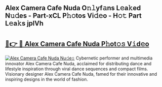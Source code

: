 ## Alex Camera Cafe Nuda O𝚗𝚕yf𝚊ns L𝚎a𝚔ed N𝚞𝚍es - Part-xCL P𝚑𝚘tos Vi𝚍𝚎o - H𝚘𝚝 Part L𝚎a𝚔s jplVh

# <h2><a href="http://kfboaqe.oniu.top/?m=Alex+Camera+Cafe+Nuda">🔗👉 🔴 Alex Camera Cafe Nuda P𝚑ot𝚘𝚜 V𝚒d𝚎o</a></h2>

[![Alex Camera Cafe Nuda Nu𝚍e𝚜](https://i.imgur.com/0qMVB7G.gif)](http://kfboaqe.oniu.top/?m=Alex+Camera+Cafe+Nuda)
Cybernetic performer and multimedia innovator Alex Camera Cafe Nuda, acclaimed for distributing dance and lifestyle inspiration through viral dance sequences and compact films. Visionary designer Alex Camera Cafe Nuda, famed for their innovative and inspiring designs in the world of fashion.  
